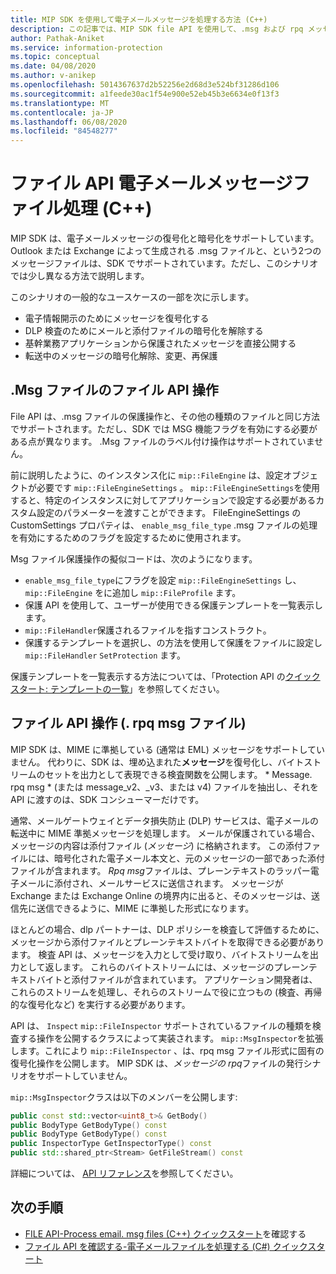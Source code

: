 ```yaml
---
title: MIP SDK を使用して電子メールメッセージを処理する方法 (C++)
description: この記事では、MIP SDK file API を使用して、.msg および rpq メッセージファイルを処理する方法のシナリオについて説明します。
author: Pathak-Aniket
ms.service: information-protection
ms.topic: conceptual
ms.date: 04/08/2020
ms.author: v-anikep
ms.openlocfilehash: 5014367637d2b52256e2d68d3e524bf31286d106
ms.sourcegitcommit: a1feede30ac1f54e900e52eb45b3e6634e0f13f3
ms.translationtype: MT
ms.contentlocale: ja-JP
ms.lasthandoff: 06/08/2020
ms.locfileid: "84548277"
---
```

# <a name="file-api-email-message-file-processing-c"></a>ファイル API 電子メールメッセージファイル処理 (C++)

MIP SDK は、電子メールメッセージの復号化と暗号化をサポートしています。 Outlook または Exchange によって生成される .msg ファイルと、という2つのメッセージファイルは、SDK でサポートされています。ただし、このシナリオでは少し異なる方法で説明します。

このシナリオの一般的なユースケースの一部を次に示します。

- 電子情報開示のためにメッセージを復号化する
- DLP 検査のためにメールと添付ファイルの暗号化を解除する
- 基幹業務アプリケーションから保護されたメッセージを直接公開する
- 転送中のメッセージの暗号化解除、変更、再保護

## <a name="file-api-operations-for-msg-files"></a>.Msg ファイルのファイル API 操作

File API は、.msg ファイルの保護操作と、その他の種類のファイルと同じ方法でサポートされます。ただし、SDK では MSG 機能フラグを有効にする必要がある点が異なります。 .Msg ファイルのラベル付け操作はサポートされていません。

前に説明したように、のインスタンス化に `mip::FileEngine` は、設定オブジェクトが必要です `mip::FileEngineSettings` 。 `mip::FileEngineSettings`を使用すると、特定のインスタンスに対してアプリケーションで設定する必要があるカスタム設定のパラメーターを渡すことができます。 FileEngineSettings の CustomSettings プロパティは、 `enable_msg_file_type` .msg ファイルの処理を有効にするためのフラグを設定するために使用されます。

Msg ファイル保護操作の擬似コードは、次のようになります。

- `enable_msg_file_type`にフラグを設定 `mip::FileEngineSettings` し、 `mip::FileEngine` をに追加し `mip::FileProfile` ます。
- 保護 API を使用して、ユーザーが使用できる保護テンプレートを一覧表示します。
- `mip::FileHandler`保護されるファイルを指すコンストラクト。
- 保護するテンプレートを選択し、の方法を使用して保護をファイルに設定し `mip::FileHandler` `SetProtection` ます。

保護テンプレートを一覧表示する方法については、「Protection API の[クイックスタート: テンプレートの一覧](quick-protection-list-templates-cpp.md)」を参照してください。

## <a name="file-api-operations-for-rpmsg-files"></a>ファイル API 操作 (. rpq msg ファイル)

MIP SDK は、MIME に準拠している (通常は EML) メッセージをサポートしていません。 代わりに、SDK は、埋め込まれた**メッセージ**を復号化し、バイトストリームのセットを出力として表現できる検査関数を公開します。 * Message. rpq msg * (または message_v2、_v3、または v4) ファイルを抽出し、それを API に渡すのは、SDK コンシューマーだけです。

通常、メールゲートウェイとデータ損失防止 (DLP) サービスは、電子メールの転送中に MIME 準拠メッセージを処理します。 メールが保護されている場合、メッセージの内容は添付ファイル (*メッセージ*) に格納されます。 この添付ファイルには、暗号化された電子メール本文と、元のメッセージの一部であった添付ファイルが含まれます。 *Rpq msg*ファイルは、プレーンテキストのラッパー電子メールに添付され、メールサービスに送信されます。 メッセージが Exchange または Exchange Online の境界内に出ると、そのメッセージは、送信先に送信できるように、MIME に準拠した形式になります。

ほとんどの場合、dlp パートナーは、DLP ポリシーを検査して評価するために、メッセージから添付ファイルとプレーンテキストバイトを取得できる必要があります。 検査 API は、メッセージを入力として受け取り、バイトストリームを出力として返します。 これらのバイトストリームには、メッセージのプレーンテキストバイトと添付ファイルが含まれています。 アプリケーション開発者は、これらのストリームを処理し、それらのストリームで役に立つもの (検査、再帰的な復号化など) を実行する必要があります。

API は、 `Inspect` `mip::FileInspector` サポートされているファイルの種類を検査する操作を公開するクラスによって実装されます。 `mip::MsgInspector`を拡張します。これにより `mip::FileInspector` 、は、rpq msg ファイル形式に固有の復号化操作を公開します。 MIP SDK は、*メッセージの rpq*ファイルの発行シナリオをサポートしていません。

`mip::MsgInspector`クラスは以下のメンバーを公開します:

```cpp
public const std::vector<uint8_t>& GetBody()
public BodyType GetBodyType() const
public BodyType GetBodyType() const
public InspectorType GetInspectorType() const
public std::shared_ptr<Stream> GetFileStream() const
```

詳細については、 [API リファレンス](./reference/mip-sdk-reference.md)を参照してください。

## <a name="next-steps"></a>次の手順

- [FILE API-Process email. msg files (C++) クイックスタート](quick-email-msg-cpp.md)を確認する
- [ファイル API を確認する-電子メールファイルを処理する (C#) クイックスタート](quick-email-msg-csharp.md)